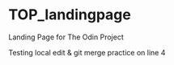 # TOP_landingpage
Landing Page for The Odin Project

Testing local edit & git merge practice on line 4